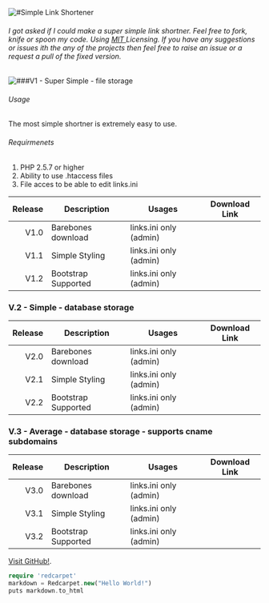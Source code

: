 ![#Simple Link Shortener](http://puu.sh/9Ym1a/3ebd4c8fca.png)
###### I got asked if I could make a super simple link shortner.  Feel free to fork, knife or spoon my code.  Using [MIT ](http://opensource.org/licenses/MIT) Licensing. If you have any suggestions or issues ith the any of the projects then feel free to raise an issue or a request a pull of the fixed version.

![###V1 - Super Simple - file storage](http://puu.sh/9YmTj/cd068783b1.png)
###### Usage
The most simple shortner is extremely easy to use.
###### Requirmenets
1. PHP 2.5.7 or higher
2. Ability to use .htaccess files
3. File acces to be able to edit links.ini


| Release | Description                 | Usages                 | Download Link   | 
| -------:| --------------------------- |-----------------       |-----------------|
| V1.0    | Barebones download          | links.ini only (admin) |                 |
| V1.1    | Simple Styling              | links.ini only (admin) |                 |
| V1.2    | Bootstrap Supported         | links.ini only (admin) |                 | 

### V.2 - Simple - database storage
| Release | Description                 | Usages                 | Download Link   | 
| -------:| --------------------------- |-----------------       |-----------------|
| V2.0    | Barebones download          | links.ini only (admin) |                 |
| V2.1    | Simple Styling              | links.ini only (admin) |                 |
| V2.2    | Bootstrap Supported         | links.ini only (admin) |                 |

### V.3 - Average - database storage - supports cname subdomains

| Release | Description                 | Usages                 | Download Link   | 
| -------:| --------------------------- |-----------------       |-----------------|
| V3.0    | Barebones download          | links.ini only (admin) |                 |
| V3.1    | Simple Styling              | links.ini only (admin) |                 |
| V3.2    | Bootstrap Supported         | links.ini only (admin) |                 | 


[Visit GitHub!](www.github.com).

```php
require 'redcarpet'
markdown = Redcarpet.new("Hello World!")
puts markdown.to_html
```
